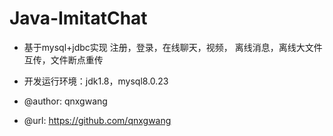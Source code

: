 # Java-ImitatChat
- 基于mysql+jdbc实现 
      注册，登录，在线聊天，视频，
      离线消息，离线大文件互传，文件断点重传


- 开发运行环境：jdk1.8，mysql8.0.23

- @author: qnxgwang
- @url: https://github.com/qnxgwang